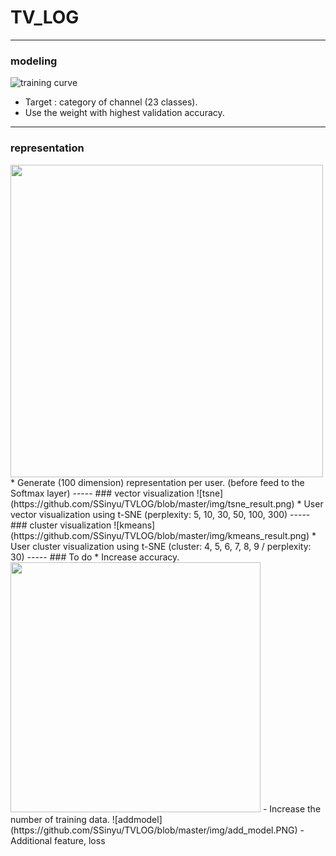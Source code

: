 
# TV_LOG
-----
### modeling
![training curve](https://github.com/SSinyu/TVLOG/blob/master/img/trainingcurve_100ep.PNG)
* Target : category of channel (23 classes).
* Use the weight with highest validation accuracy.
-----
### representation
<img src="https://github.com/SSinyu/TVLOG/blob/master/img/model_architecture.jpg" width="500"/>
* Generate (100 dimension) representation per user.
(before feed to the Softmax layer)
-----
### vector visualization
![tsne](https://github.com/SSinyu/TVLOG/blob/master/img/tsne_result.png)
* User vector visualization using t-SNE (perplexity: 5, 10, 30, 50, 100, 300)
-----
### cluster visualization
![kmeans](https://github.com/SSinyu/TVLOG/blob/master/img/kmeans_result.png)
* User cluster visualization using t-SNE (cluster: 4, 5, 6, 7, 8, 9 / perplexity: 30)
-----
### To do
* Increase accuracy.
<img src="https://github.com/SSinyu/TVLOG/blob/master/img/data_augment.png" width="400"/>
  - Increase the number of training data.
![addmodel](https://github.com/SSinyu/TVLOG/blob/master/img/add_model.PNG)
  - Additional feature, loss
